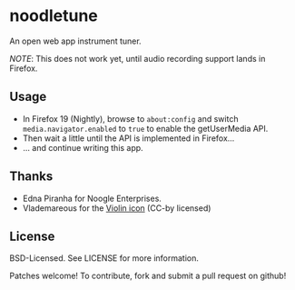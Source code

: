 noodletune
==========

An open web app instrument tuner.

*NOTE*: This does not work yet, until audio recording support lands in Firefox.


Usage
-----
* In Firefox 19 (Nightly), browse to ``about:config`` and switch
  ``media.navigator.enabled`` to ``true`` to enable the getUserMedia API.
* Then wait a little until the API is implemented in Firefox...
* ... and continue writing this app.


Thanks
------
* Edna Piranha for Noogle Enterprises.
* Vlademareous for the [Violin icon](http://findicons.com/icon/77094/violin)
  (CC-by licensed)


License
-------
BSD-Licensed. See LICENSE for more information.

Patches welcome! To contribute, fork and submit a pull request on github!
